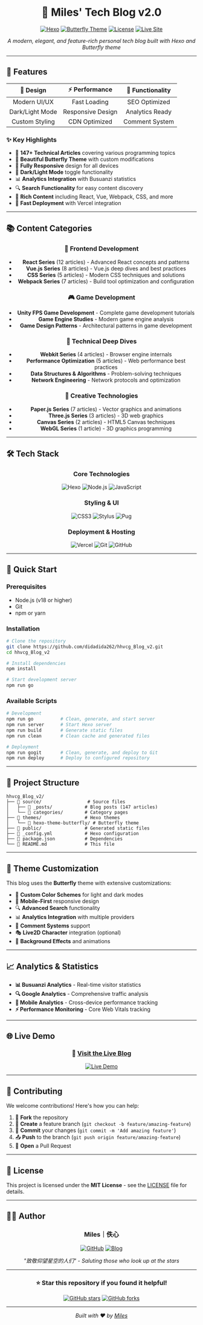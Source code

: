 <div align="center">

# 🌟 Miles' Tech Blog v2.0

[![Hexo](https://img.shields.io/badge/Hexo-6.3.0-blue?style=for-the-badge&logo=hexo)](https://hexo.io/)
[![Butterfly Theme](https://img.shields.io/badge/Theme-Butterfly-pink?style=for-the-badge&logo=butterfly)](https://github.com/jerryc127/hexo-theme-butterfly)
[![License](https://img.shields.io/badge/License-MIT-green?style=for-the-badge)](LICENSE)
[![Live Site](https://img.shields.io/badge/Live%20Site-Vercel-black?style=for-the-badge&logo=vercel)](https://hhvcg-blog.vercel.app/)

*A modern, elegant, and feature-rich personal tech blog built with Hexo and Butterfly theme*

</div>

---

## 🚀 Features

<div align="center">

| 🎨 **Design** | ⚡ **Performance** | 🔧 **Functionality** |
|:---:|:---:|:---:|
| Modern UI/UX | Fast Loading | SEO Optimized |
| Dark/Light Mode | Responsive Design | Analytics Ready |
| Custom Styling | CDN Optimized | Comment System |

</div>

### ✨ Key Highlights

- 🎯 **147+ Technical Articles** covering various programming topics
- 🎨 **Beautiful Butterfly Theme** with custom modifications
- 📱 **Fully Responsive** design for all devices
- 🌙 **Dark/Light Mode** toggle functionality
- 📊 **Analytics Integration** with Busuanzi statistics
- 🔍 **Search Functionality** for easy content discovery
- 📝 **Rich Content** including React, Vue, Webpack, CSS, and more
- 🚀 **Fast Deployment** with Vercel integration

---

## 📚 Content Categories

<div align="center">

### 🎯 **Frontend Development**
- **React Series** (12 articles) - Advanced React concepts and patterns
- **Vue.js Series** (8 articles) - Vue.js deep dives and best practices
- **CSS Series** (5 articles) - Modern CSS techniques and solutions
- **Webpack Series** (7 articles) - Build tool optimization and configuration

### 🎮 **Game Development**
- **Unity FPS Game Development** - Complete game development tutorials
- **Game Engine Studies** - Modern game engine analysis
- **Game Design Patterns** - Architectural patterns in game development

### 🔧 **Technical Deep Dives**
- **Webkit Series** (4 articles) - Browser engine internals
- **Performance Optimization** (5 articles) - Web performance best practices
- **Data Structures & Algorithms** - Problem-solving techniques
- **Network Engineering** - Network protocols and optimization

### 🎨 **Creative Technologies**
- **Paper.js Series** (7 articles) - Vector graphics and animations
- **Three.js Series** (3 articles) - 3D web graphics
- **Canvas Series** (2 articles) - HTML5 Canvas techniques
- **WebGL Series** (1 article) - 3D graphics programming

</div>

---

## 🛠️ Tech Stack

<div align="center">

### **Core Technologies**
![Hexo](https://img.shields.io/badge/Hexo-6.3.0-0E83CD?style=flat-square&logo=hexo)
![Node.js](https://img.shields.io/badge/Node.js-18+-339933?style=flat-square&logo=node.js)
![JavaScript](https://img.shields.io/badge/JavaScript-ES6+-F7DF1E?style=flat-square&logo=javascript)

### **Styling & UI**
![CSS3](https://img.shields.io/badge/CSS3-1572B6?style=flat-square&logo=css3)
![Stylus](https://img.shields.io/badge/Stylus-333333?style=flat-square&logo=stylus)
![Pug](https://img.shields.io/badge/Pug-A86454?style=flat-square&logo=pug)

### **Deployment & Hosting**
![Vercel](https://img.shields.io/badge/Vercel-000000?style=flat-square&logo=vercel)
![Git](https://img.shields.io/badge/Git-F05032?style=flat-square&logo=git)
![GitHub](https://img.shields.io/badge/GitHub-181717?style=flat-square&logo=github)

</div>

---

## 🚀 Quick Start

### Prerequisites
- Node.js (v18 or higher)
- Git
- npm or yarn

### Installation

```bash
# Clone the repository
git clone https://github.com/didadida262/hhvcg_Blog_v2.git
cd hhvcg_Blog_v2

# Install dependencies
npm install

# Start development server
npm run go
```

### Available Scripts

```bash
# Development
npm run go          # Clean, generate, and start server
npm run server      # Start Hexo server
npm run build       # Generate static files
npm run clean       # Clean cache and generated files

# Deployment
npm run gogit       # Clean, generate, and deploy to Git
npm run deploy      # Deploy to configured repository
```

---

## 📁 Project Structure

```
hhvcg_Blog_v2/
├── 📁 source/                 # Source files
│   ├── 📁 _posts/            # Blog posts (147 articles)
│   └── 📁 categories/        # Category pages
├── 📁 themes/                # Hexo themes
│   └── 📁 hexo-theme-butterfly/ # Butterfly theme
├── 📁 public/                # Generated static files
├── 📄 _config.yml            # Hexo configuration
├── 📄 package.json           # Dependencies
└── 📄 README.md              # This file
```

---

## 🎨 Theme Customization

This blog uses the **Butterfly** theme with extensive customizations:

- 🎨 **Custom Color Schemes** for light and dark modes
- 📱 **Mobile-First** responsive design
- 🔍 **Advanced Search** functionality
- 📊 **Analytics Integration** with multiple providers
- 💬 **Comment Systems** support
- 🎭 **Live2D Character** integration (optional)
- 🌈 **Background Effects** and animations

---

## 📈 Analytics & Statistics

- **📊 Busuanzi Analytics** - Real-time visitor statistics
- **🔍 Google Analytics** - Comprehensive traffic analysis
- **📱 Mobile Analytics** - Cross-device performance tracking
- **⚡ Performance Monitoring** - Core Web Vitals tracking

---

## 🌐 Live Demo

<div align="center">

### 🔗 **[Visit the Live Blog](https://hhvcg-blog.vercel.app/)**

[![Live Demo](https://img.shields.io/badge/🌐%20Live%20Demo-Visit%20Now-brightgreen?style=for-the-badge&logo=vercel)](https://hhvcg-blog.vercel.app/)

</div>

---

## 🤝 Contributing

We welcome contributions! Here's how you can help:

1. 🍴 **Fork** the repository
2. 🌿 **Create** a feature branch (`git checkout -b feature/amazing-feature`)
3. 💾 **Commit** your changes (`git commit -m 'Add amazing feature'`)
4. 📤 **Push** to the branch (`git push origin feature/amazing-feature`)
5. 🔄 **Open** a Pull Request

---

## 📄 License

This project is licensed under the **MIT License** - see the [LICENSE](LICENSE) file for details.

---

## 👨‍💻 Author

<div align="center">

### **Miles｜佚心**

[![GitHub](https://img.shields.io/badge/GitHub-didadida262-181717?style=for-the-badge&logo=github)](https://github.com/didadida262)
[![Blog](https://img.shields.io/badge/Blog-Visit%20My%20Blog-blue?style=for-the-badge&logo=blogger)](https://hhvcg-blog.vercel.app/)

*"致敬仰望星空的人们" - Saluting those who look up at the stars*

</div>

---

<div align="center">

### ⭐ **Star this repository if you found it helpful!**

[![GitHub stars](https://img.shields.io/github/stars/didadida262/hhvcg_Blog_v2?style=social)](https://github.com/didadida262/hhvcg_Blog_v2)
[![GitHub forks](https://img.shields.io/github/forks/didadida262/hhvcg_Blog_v2?style=social)](https://github.com/didadida262/hhvcg_Blog_v2)

---

*Built with ❤️ by [Miles](https://github.com/didadida262)*

</div>
